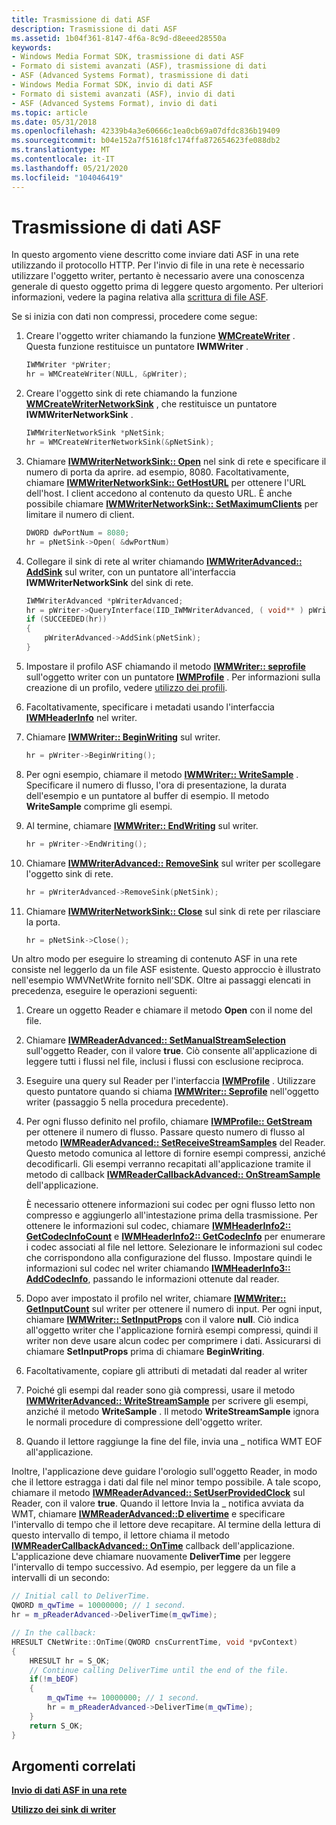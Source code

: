 ```yaml
---
title: Trasmissione di dati ASF
description: Trasmissione di dati ASF
ms.assetid: 1b04f361-8147-4f6a-8c9d-d8eeed28550a
keywords:
- Windows Media Format SDK, trasmissione di dati ASF
- Formato di sistemi avanzati (ASF), trasmissione di dati
- ASF (Advanced Systems Format), trasmissione di dati
- Windows Media Format SDK, invio di dati ASF
- Formato di sistemi avanzati (ASF), invio di dati
- ASF (Advanced Systems Format), invio di dati
ms.topic: article
ms.date: 05/31/2018
ms.openlocfilehash: 42339b4a3e60666c1ea0cb69a07dfdc836b19409
ms.sourcegitcommit: b04e152a7f51618fc174ffa872654623fe088db2
ms.translationtype: MT
ms.contentlocale: it-IT
ms.lasthandoff: 05/21/2020
ms.locfileid: "104046419"
---
```

# <a name="broadcasting-asf-data"></a>Trasmissione di dati ASF

In questo argomento viene descritto come inviare dati ASF in una rete utilizzando il protocollo HTTP. Per l'invio di file in una rete è necessario utilizzare l'oggetto writer, pertanto è necessario avere una conoscenza generale di questo oggetto prima di leggere questo argomento. Per ulteriori informazioni, vedere la pagina relativa alla [scrittura di file ASF](writing-asf-files.md).

Se si inizia con dati non compressi, procedere come segue:

1.  Creare l'oggetto writer chiamando la funzione [**WMCreateWriter**](/previous-versions/windows/desktop/api/Wmsdkidl/nf-wmsdkidl-wmcreatewriter) . Questa funzione restituisce un puntatore **IWMWriter** .
    ```C++
    IWMWriter *pWriter;
    hr = WMCreateWriter(NULL, &pWriter);
    ```

    

2.  Creare l'oggetto sink di rete chiamando la funzione [**WMCreateWriterNetworkSink**](/previous-versions/windows/desktop/api/wmsdkidl/nf-wmsdkidl-wmcreatewriternetworksink) , che restituisce un puntatore **IWMWriterNetworkSink** .
    ```C++
    IWMWriterNetworkSink *pNetSink;
    hr = WMCreateWriterNetworkSink(&pNetSink);
    ```

    

3.  Chiamare [**IWMWriterNetworkSink:: Open**](/previous-versions/windows/desktop/api/Wmsdkidl/nf-wmsdkidl-iwmwriternetworksink-open) nel sink di rete e specificare il numero di porta da aprire. ad esempio, 8080. Facoltativamente, chiamare [**IWMWriterNetworkSink:: GetHostURL**](/previous-versions/windows/desktop/api/Wmsdkidl/nf-wmsdkidl-iwmwriternetworksink-gethosturl) per ottenere l'URL dell'host. I client accedono al contenuto da questo URL. È anche possibile chiamare [**IWMWriterNetworkSink:: SetMaximumClients**](/previous-versions/windows/desktop/api/Wmsdkidl/nf-wmsdkidl-iwmwriternetworksink-setmaximumclients) per limitare il numero di client.
    ```C++
    DWORD dwPortNum = 8080;
    hr = pNetSink->Open( &dwPortNum)
    ```

    

4.  Collegare il sink di rete al writer chiamando [**IWMWriterAdvanced:: AddSink**](/previous-versions/windows/desktop/api/Wmsdkidl/nf-wmsdkidl-iwmwriteradvanced-addsink) sul writer, con un puntatore all'interfaccia **IWMWriterNetworkSink** del sink di rete.
    ```C++
    IWMWriterAdvanced *pWriterAdvanced;
    hr = pWriter->QueryInterface(IID_IWMWriterAdvanced, ( void** ) pWriterAdvanced );
    if (SUCCEEDED(hr))
    {
        pWriterAdvanced->AddSink(pNetSink);
    }
    ```

    

5.  Impostare il profilo ASF chiamando il metodo [**IWMWriter:: seprofile**](/previous-versions/windows/desktop/api/Wmsdkidl/nf-wmsdkidl-iwmwriter-setprofile) sull'oggetto writer con un puntatore [**IWMProfile**](iwmprofile.md) . Per informazioni sulla creazione di un profilo, vedere [utilizzo dei profili](working-with-profiles.md).
6.  Facoltativamente, specificare i metadati usando l'interfaccia [**IWMHeaderInfo**](/previous-versions/windows/desktop/api/wmsdkidl/nn-wmsdkidl-iwmheaderinfo) nel writer.
7.  Chiamare [**IWMWriter:: BeginWriting**](/previous-versions/windows/desktop/api/Wmsdkidl/nf-wmsdkidl-iwmwriter-beginwriting) sul writer.
    ```C++
    hr = pWriter->BeginWriting();
    ```

    

8.  Per ogni esempio, chiamare il metodo [**IWMWriter:: WriteSample**](/previous-versions/windows/desktop/api/Wmsdkidl/nf-wmsdkidl-iwmwriter-writesample) . Specificare il numero di flusso, l'ora di presentazione, la durata dell'esempio e un puntatore al buffer di esempio. Il metodo **WriteSample** comprime gli esempi.
9.  Al termine, chiamare [**IWMWriter:: EndWriting**](/previous-versions/windows/desktop/api/Wmsdkidl/nf-wmsdkidl-iwmwriter-endwriting) sul writer.
    ```C++
    hr = pWriter->EndWriting();
    ```

    

10. Chiamare [**IWMWriterAdvanced:: RemoveSink**](/previous-versions/windows/desktop/api/Wmsdkidl/nf-wmsdkidl-iwmwriteradvanced-removesink) sul writer per scollegare l'oggetto sink di rete.
    ```C++
    hr = pWriterAdvanced->RemoveSink(pNetSink);
    ```

    

11. Chiamare [**IWMWriterNetworkSink:: Close**](/previous-versions/windows/desktop/api/Wmsdkidl/nf-wmsdkidl-iwmwriternetworksink-close) sul sink di rete per rilasciare la porta.
    ```C++
    hr = pNetSink->Close();
    ```

    

Un altro modo per eseguire lo streaming di contenuto ASF in una rete consiste nel leggerlo da un file ASF esistente. Questo approccio è illustrato nell'esempio WMVNetWrite fornito nell'SDK. Oltre ai passaggi elencati in precedenza, eseguire le operazioni seguenti:

1.  Creare un oggetto Reader e chiamare il metodo **Open** con il nome del file.
2.  Chiamare [**IWMReaderAdvanced:: SetManualStreamSelection**](/previous-versions/windows/desktop/api/Wmsdkidl/nf-wmsdkidl-iwmreaderadvanced-setmanualstreamselection) sull'oggetto Reader, con il valore **true**. Ciò consente all'applicazione di leggere tutti i flussi nel file, inclusi i flussi con esclusione reciproca.
3.  Eseguire una query sul Reader per l'interfaccia [**IWMProfile**](iwmprofile.md) . Utilizzare questo puntatore quando si chiama [**IWMWriter:: Seprofile**](/previous-versions/windows/desktop/api/Wmsdkidl/nf-wmsdkidl-iwmwriter-setprofile) nell'oggetto writer (passaggio 5 nella procedura precedente).
4.  Per ogni flusso definito nel profilo, chiamare [**IWMProfile:: GetStream**](/previous-versions/windows/desktop/api/Wmsdkidl/nf-wmsdkidl-iwmprofile-getstream) per ottenere il numero di flusso. Passare questo numero di flusso al metodo [**IWMReaderAdvanced:: SetReceiveStreamSamples**](/previous-versions/windows/desktop/api/Wmsdkidl/nf-wmsdkidl-iwmreaderadvanced-setreceivestreamsamples) del Reader. Questo metodo comunica al lettore di fornire esempi compressi, anziché decodificarli. Gli esempi verranno recapitati all'applicazione tramite il metodo di callback [**IWMReaderCallbackAdvanced:: OnStreamSample**](/previous-versions/windows/desktop/api/Wmsdkidl/nf-wmsdkidl-iwmreadercallbackadvanced-onstreamsample) dell'applicazione.

    È necessario ottenere informazioni sui codec per ogni flusso letto non compresso e aggiungerlo all'intestazione prima della trasmissione. Per ottenere le informazioni sul codec, chiamare [**IWMHeaderInfo2:: GetCodecInfoCount**](/previous-versions/windows/desktop/api/wmsdkidl/nf-wmsdkidl-iwmheaderinfo2-getcodecinfocount) e [**IWMHeaderInfo2:: GetCodecInfo**](/previous-versions/windows/desktop/api/Wmsdkidl/nf-wmsdkidl-iwmheaderinfo2-getcodecinfo) per enumerare i codec associati al file nel lettore. Selezionare le informazioni sul codec che corrispondono alla configurazione del flusso. Impostare quindi le informazioni sul codec nel writer chiamando [**IWMHeaderInfo3:: AddCodecInfo**](/previous-versions/windows/desktop/api/Wmsdkidl/nf-wmsdkidl-iwmheaderinfo3-addcodecinfo), passando le informazioni ottenute dal reader.

5.  Dopo aver impostato il profilo nel writer, chiamare [**IWMWriter:: GetInputCount**](/previous-versions/windows/desktop/api/Wmsdkidl/nf-wmsdkidl-iwmwriter-getinputcount) sul writer per ottenere il numero di input. Per ogni input, chiamare [**IWMWriter:: SetInputProps**](/previous-versions/windows/desktop/api/Wmsdkidl/nf-wmsdkidl-iwmwriter-setinputprops) con il valore **null**. Ciò indica all'oggetto writer che l'applicazione fornirà esempi compressi, quindi il writer non deve usare alcun codec per comprimere i dati. Assicurarsi di chiamare **SetInputProps** prima di chiamare **BeginWriting**.
6.  Facoltativamente, copiare gli attributi di metadati dal reader al writer
7.  Poiché gli esempi dal reader sono già compressi, usare il metodo [**IWMWriterAdvanced:: WriteStreamSample**](/previous-versions/windows/desktop/api/Wmsdkidl/nf-wmsdkidl-iwmwriteradvanced-writestreamsample) per scrivere gli esempi, anziché il metodo **WriteSample** . Il metodo **WriteStreamSample** ignora le normali procedure di compressione dell'oggetto writer.
8.  Quando il lettore raggiunge la fine del file, invia una \_ notifica WMT EOF all'applicazione.

Inoltre, l'applicazione deve guidare l'orologio sull'oggetto Reader, in modo che il lettore estragga i dati dal file nel minor tempo possibile. A tale scopo, chiamare il metodo [**IWMReaderAdvanced:: SetUserProvidedClock**](/previous-versions/windows/desktop/api/Wmsdkidl/nf-wmsdkidl-iwmreaderadvanced-setuserprovidedclock) sul Reader, con il valore **true**. Quando il lettore Invia la \_ notifica avviata da WMT, chiamare [**IWMReaderAdvanced::D elivertime**](/previous-versions/windows/desktop/api/Wmsdkidl/nf-wmsdkidl-iwmreaderadvanced-delivertime) e specificare l'intervallo di tempo che il lettore deve recapitare. Al termine della lettura di questo intervallo di tempo, il lettore chiama il metodo [**IWMReaderCallbackAdvanced:: OnTime**](/previous-versions/windows/desktop/api/Wmsdkidl/nf-wmsdkidl-iwmreadercallbackadvanced-ontime) callback dell'applicazione. L'applicazione deve chiamare nuovamente **DeliverTime** per leggere l'intervallo di tempo successivo. Ad esempio, per leggere da un file a intervalli di un secondo:


```C++
// Initial call to DeliverTime.
QWORD m_qwTime = 10000000; // 1 second.
hr = m_pReaderAdvanced->DeliverTime(m_qwTime);

// In the callback:
HRESULT CNetWrite::OnTime(QWORD cnsCurrentTime, void *pvContext)
{
    HRESULT hr = S_OK;
    // Continue calling DeliverTime until the end of the file.
    if(!m_bEOF)
    {
        m_qwTime += 10000000; // 1 second.
        hr = m_pReaderAdvanced->DeliverTime(m_qwTime);
    }
    return S_OK;
}
```



## <a name="related-topics"></a>Argomenti correlati

<dl> <dt>

[**Invio di dati ASF in una rete**](sending-asf-data-over-a-network.md)
</dt> <dt>

[**Utilizzo dei sink di writer**](working-with-writer-sinks.md)
</dt> </dl>

 

 




